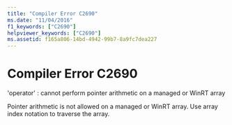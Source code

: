 ```yaml
---
title: "Compiler Error C2690"
ms.date: "11/04/2016"
f1_keywords: ["C2690"]
helpviewer_keywords: ["C2690"]
ms.assetid: f165a806-14bd-4942-99b7-8a9fc7dea227
---
```

# Compiler Error C2690

'operator' : cannot perform pointer arithmetic on a managed or WinRT array

Pointer arithmetic is not allowed on a managed or WinRT array. Use array index notation to traverse the array.
